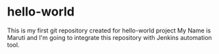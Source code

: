 # hello-world
This is my first git repository created for hello-world project 
My Name is Maruti and I'm going to integrate this repository with Jenkins automation tool.
